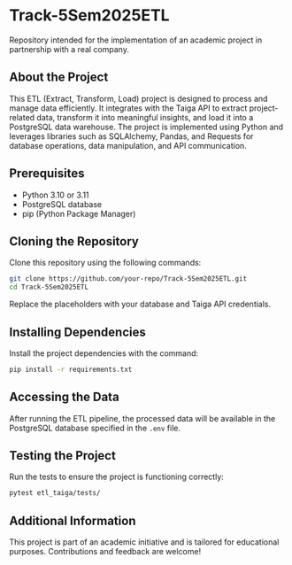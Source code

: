 # Track-5Sem2025ETL

Repository intended for the implementation of an academic project in partnership with a real company.

## About the Project

This ETL (Extract, Transform, Load) project is designed to process and manage data efficiently. It integrates with the Taiga API to extract project-related data, transform it into meaningful insights, and load it into a PostgreSQL data warehouse. The project is implemented using Python and leverages libraries such as SQLAlchemy, Pandas, and Requests for database operations, data manipulation, and API communication.

## Prerequisites

- Python 3.10 or 3.11
- PostgreSQL database
- pip (Python Package Manager)

## Cloning the Repository

Clone this repository using the following commands:

```bash
git clone https://github.com/your-repo/Track-5Sem2025ETL.git
cd Track-5Sem2025ETL
```

Replace the placeholders with your database and Taiga API credentials.

## Installing Dependencies

Install the project dependencies with the command:

```bash
pip install -r requirements.txt
```

## Accessing the Data

After running the ETL pipeline, the processed data will be available in the PostgreSQL database specified in the `.env` file.

## Testing the Project

Run the tests to ensure the project is functioning correctly:

```bash
pytest etl_taiga/tests/
```

## Additional Information

This project is part of an academic initiative and is tailored for educational purposes. Contributions and feedback are welcome!
